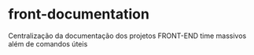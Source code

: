 # front-documentation
Centralização da documentação dos projetos FRONT-END time massivos além de comandos úteis
